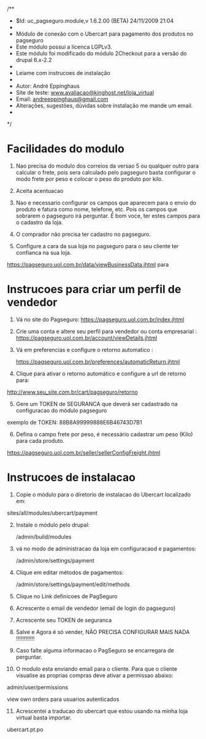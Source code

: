 /**
 * $Id: uc_pagseguro.module,v 1.6.2.00 (BETA) 24/11/2009 21:04
 * 
 * Módulo de conexão com o Ubercart para pagamento dos produtos no pagseguro
 * Este módulo possui a licenca LGPLv3.
 * Este módulo foi modificado do módulo 2Checkout para a versão do drupal 6.x-2.2 
 * 
 * Leiame com instrucoes de instalação
 * 
 * Autor: André Eppinghaus
 * Site de teste: www.avaliacao@kinghost.net/loja_virtual
 * Email: andreeppinghaus@gmail.com
 * Alterações, sugestões, dúvidas sobre instalação me mande um email.
 * 
 */

Facilidades do modulo
======================

1) Nao precisa do modulo dos correios da versao 5 ou qualquer outro para calcular o frete, pois sera calculado pelo pagseguro
basta configurar o modo frete por peso e colocar o peso do produto por kilo.

2) Aceita acentuacao

3) Nao e necessario configurar os campos que aparecem para o envio do produto e fatura como nome, telefone, etc. Pois os campos que sobrarem 
o pagseguro irá perguntar. É bom voce, ter estes campos para o cadastro da loja.

4) O comprador não precisa ter cadastro no pagseguro.

5) Configure a cara da sua loja no pagseguro para o seu cliente ter confianca na sua loja.

 https://pagseguro.uol.com.br/data/viewBusinessData.jhtml para 


 Instrucoes para criar um perfil de vendedor
============================================

1) Vá no site do Pagseguro: https://pagseguro.uol.com.br/index.jhtml
2) Crie uma conta e altere seu perfil para vendedor ou conta empresarial : https://pagseguro.uol.com.br/account/viewDetails.jhtml
3) Vá em preferencias e configure o retorno automatico : 
         
    https://pagseguro.uol.com.br/preferences/automaticReturn.jhtml
4) Clique para ativar o retorno automático e configure a url de retorno para:

http://www.seu_site.com.br/cart/pagseguro/retorno

5) Gere um TOKEN de SEGURANCA que deverá ser cadastrado na configuracao do módulo pagseguro

exemplo de TOKEN:  88B8A99999888E6B46743D7B1

6) Defina o campo frete por peso, é necessário cadastrar um peso (Kilo) para cada produto.

https://pagseguro.uol.com.br/seller/sellerConfigFreight.jhtml

Instrucoes de instalacao
========================

1) Copie o módulo para o diretorio de instalacao do Ubercart localizado em:

  sites/all/modules/ubercart/payment

2) Instale o módulo pelo drupal: 

     /admin/build/modules

3) vá no modo de administracao da loja em configuracaod e pagamentos:

      /admin/store/settings/payment

4) Clique em editar métodos de pagamentos:

   /admin/store/settings/payment/edit/methods

5) Clique no Link  definicoes de PagSeguro

6) Acrescente o email de vendedor (email de login do pagseguro)

7) Acrescente seu TOKEN de seguranca

8) Salve e Agora é só vender, NÃO PRECISA CONFIGURAR MAIS NADA !!!!!!!!!!!!

9) Caso falte alguma informacao o PagSeguro se encarregara de perguntar.

10) O modulo esta enviando email para o cliente. Para que o cliente visualise as proprias compras deve ativar a permissao abaixo:

admin/user/permissions

view own orders para usuarios autenticados

11) Acrescentei a traducao do ubercart que estou usando na minha loja virtual basta importar.

ubercart.pt.po

